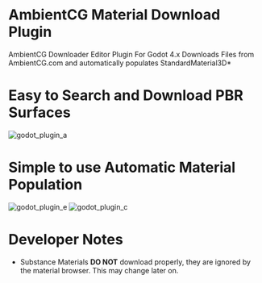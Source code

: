 # AmbientCG Material Download Plugin

AmbientCG Downloader Editor Plugin For Godot 4.x
Downloads Files from AmbientCG.com and automatically populates StandardMaterial3D*

# Easy to Search and Download PBR Surfaces

![godot_plugin_a](https://github.com/user-attachments/assets/8158dcb9-888a-448b-ab95-9815ee1fd8ad)

# Simple to use Automatic Material Population

![godot_plugin_e](https://github.com/user-attachments/assets/df1bb780-6c91-48f4-bde4-b340ca57454a) ![godot_plugin_c](https://github.com/user-attachments/assets/45392721-0bd4-413f-9372-117cdcd12aae)

# Developer Notes

- Substance Materials **DO NOT** download properly, they are ignored by the material browser. This may change later on.
